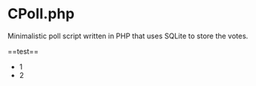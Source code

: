 # CPoll.php
Minimalistic poll script written in PHP that uses SQLite to store the votes.

==test==

* 1
* 2